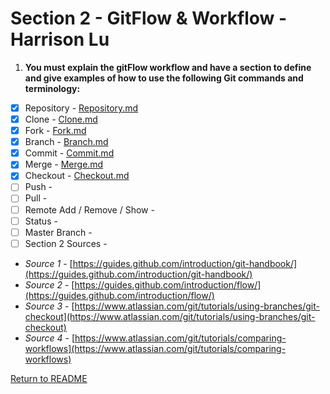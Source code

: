 # Section 2 - GitFlow & Workflow - Harrison Lu
1. **You must explain the gitFlow workflow and have a section to define and give examples of how to use the following Git commands and terminology:**

- [x] Repository - [Repository.md](./Repository.md/)
- [x] Clone - [Clone.md](./Clone.md/)
- [x] Fork - [Fork.md](./Fork.md/)
- [x] Branch - [Branch.md](./Branch.md/)
- [x] Commit - [Commit.md](./Commit.md/)
- [x] Merge - [Merge.md](./Merge.md/)
- [x] Checkout - [Checkout.md](./Checkout.md/)
- [ ] Push - 
- [ ] Pull - 
- [ ] Remote Add / Remove / Show - 
- [ ] Status - 
- [ ] Master Branch - 
- [ ] Section 2 Sources - 
- *Source 1* - [https://guides.github.com/introduction/git-handbook/](https://guides.github.com/introduction/git-handbook/)
- *Source 2* - [https://guides.github.com/introduction/flow/](https://guides.github.com/introduction/flow/)
- *Source 3* - [https://www.atlassian.com/git/tutorials/using-branches/git-checkout](https://www.atlassian.com/git/tutorials/using-branches/git-checkout)
- *Source 4* - [https://www.atlassian.com/git/tutorials/comparing-workflows](https://www.atlassian.com/git/tutorials/comparing-workflows)

[Return to README](../README.md)
